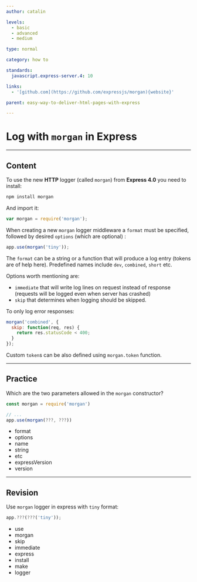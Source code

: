 ```yaml
---
author: catalin

levels:
  - basic
  - advanced
  - medium

type: normal

category: how to

standards:
  javascript.express-server.4: 10

links:
  - '[github.com](https://github.com/expressjs/morgan){website}'

parent: easy-way-to-deliver-html-pages-with-express

---
```


# Log with `morgan` in **Express**

---

## Content

To use the new **HTTP** logger (called `morgan`) from **Express 4.0** you need to install:

```bash
npm install morgan
```

And import it:

```javascript
var morgan = require('morgan');
```

When creating a new `morgan` logger middleware a `format` must be specified, followed by desired `options` (which are optional) :

```javascript
app.use(morgan('tiny'));
```

The `format` can be a string or a function that will produce a log entry (tokens are of help here). Predefined names include `dev`, `combined`, `short` etc.

Options worth mentioning are:

- `immediate` that will write log lines on request instead of response (requests will be logged even when server has crashed)
- `skip` that determines when logging should be skipped.

To only log error responses:

```javascript
morgan('combined', {
  skip: function(req, res) {
    return res.statusCode < 400;
  }
});
```

Custom `token`s can be also defined using `morgan.token` function.

---

## Practice

Which are the two parameters allowed in the `morgan` constructor?

```javascript
const morgan = require('morgan')

// ...
app.use(morgan(???, ???))
```

- format
- options
- name
- string
- etc
- expressVersion
- version

---

## Revision

Use `morgan` logger in express with `tiny` format:

```javascript
app.???(???('tiny'));
```

- use
- morgan
- skip
- immediate
- express
- install
- make
- logger
